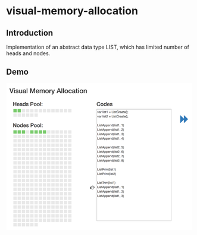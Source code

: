 # visual-memory-allocation
## Introduction
Implementation of an abstract data type LIST, which has limited number of heads and nodes.

## Demo
<img src="demo.png" alt="demo" width=500 />
